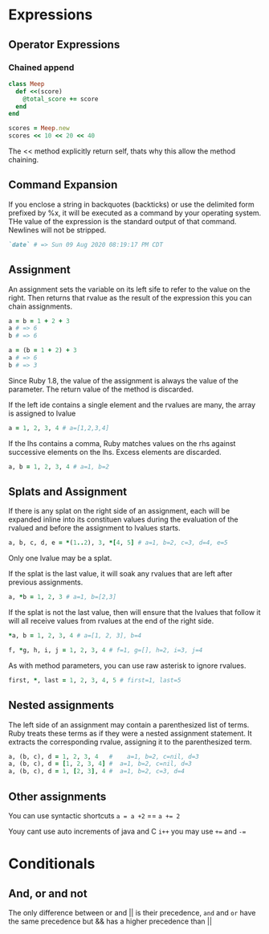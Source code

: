 # Expressions

## Operator Expressions

### Chained append

```ruby
class Meep
  def <<(score)
    @total_score += score
  end
end

scores = Meep.new
scores << 10 << 20 << 40
```

The << method explicitly return self, thats why this allow the method chaining.

## Command Expansion

If you enclose a string in backquotes (backticks) or use the delimited form prefixed by %x, it will be executed as a command by your operating system.
THe value of the expression is the standard output of that command. Newlines will not be stripped.

```ruby
`date` # => Sun 09 Aug 2020 08:19:17 PM CDT
```

## Assignment

An assignment sets the variable on its left sife to refer to the value on the right.
Then returns that rvalue as the result of the expression this you can chain assignments.

```ruby
a = b = 1 + 2 + 3
a # => 6
b # => 6

a = (b = 1 + 2) + 3
a # => 6
b # => 3
```

Since Ruby 1.8, the value of the assignment is always the value of the parameter. The return value of the method is discarded.

If the left ide contains a single element and the rvalues are many, the array is assigned to lvalue

```ruby
a = 1, 2, 3, 4 # a=[1,2,3,4]
```

If the lhs contains a comma, Ruby matches values on the rhs against successive elements on the lhs. Excess elements are discarded.

```ruby
a, b = 1, 2, 3, 4 # a=1, b=2
```

## Splats and Assignment

If there is any splat on the right side of an assignment, each will be expanded inline into its constituen values during the evaluation of the rvalued and before the assignment to lvalues starts.

```ruby
a, b, c, d, e = *(1..2), 3, *[4, 5] # a=1, b=2, c=3, d=4, e=5
```

Only one lvalue may be a splat.

If the splat is the last value, it will soak any rvalues that are left after previous assignments.

```ruby
a, *b = 1, 2, 3 # a=1, b=[2,3]
```

If the splat is not the last value, then will ensure that the lvalues that follow it will all receive values from rvalues at the end of the right side.

```ruby
*a, b = 1, 2, 3, 4 # a=[1, 2, 3], b=4

f, *g, h, i, j = 1, 2, 3, 4 # f=1, g=[], h=2, i=3, j=4
```

As with method parameters, you can use raw asterisk to ignore rvalues.

```ruby
first, *, last = 1, 2, 3, 4, 5 # first=1, last=5
```

## Nested assignments

The left side of an assignment may contain a parenthesized list of terms. Ruby treats these terms as if they were a nested assignment statement. It extracts the corresponding rvalue, assigning it to the parenthesized term.

```ruby
a, (b, c), d = 1, 2, 3, 4   #    a=1, b=2, c=nil, d=3
a, (b, c), d = [1, 2, 3, 4] #  a=1, b=2, c=nil, d=3
a, (b, c), d = 1, [2, 3], 4 #  a=1, b=2, c=3, d=4
```

## Other assignments

You can use syntactic shortcuts `a = a +2` == `a += 2`

Youy cant use auto increments of java and C `i++` you may use `+=` and `-=`

# Conditionals

## And, or and not

The only difference between or and || is their precedence, `and` and `or` have the same precedence but && has a higher precedence than ||


